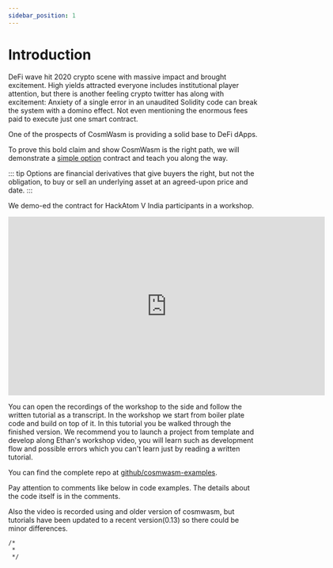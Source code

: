 ```yaml
---
sidebar_position: 1
---
```


# Introduction

DeFi wave hit 2020 crypto scene with massive impact and brought excitement.
High yields attracted everyone includes institutional player attention,
but there is another feeling crypto twitter has along with excitement:
Anxiety of a single error in an unaudited Solidity code can break the system with a domino effect.
Not even mentioning the enormous fees paid to execute just one smart contract.

One of the prospects of CosmWasm is providing a solid base to DeFi dApps.

To prove this bold claim and show CosmWasm is the right path, we will demonstrate a [simple option](https://en.wikipedia.org/wiki/Option_(finance)) contract and teach you along the way.

::: tip
Options are financial derivatives that give buyers the right, but not the obligation, to buy or sell an underlying asset at an agreed-upon price and date.
:::

We demo-ed the contract for HackAtom V India participants in a workshop.

<iframe src="https://player.vimeo.com/video/457486858" width="640" height="361" frameborder="0" allow="autoplay; fullscreen" allowfullscreen></iframe>

You can open the recordings of the workshop to the side and follow the written tutorial as a transcript. In the workshop we start from boiler plate code and build on top of it. In this tutorial you be walked through the finished version.
We recommend you to launch a project from template and develop along Ethan's workshop video, you will learn such as development flow and possible errors which you can't learn just by reading a written tutorial.

You can find the complete repo at [github/cosmwasm-examples](https://github.com/CosmWasm/cosmwasm-examples).

Pay attention to comments like below in code examples. The details about the code itself is in the comments.

Also the video is recorded using and older version of cosmwasm, but tutorials have been updated to a recent version(0.13) so there could be minor differences.
```
/*
 *
 */
```
